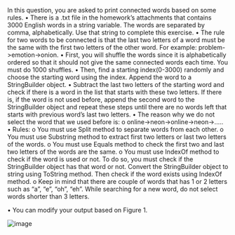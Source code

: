 In this question, you are asked to print connected words based on some rules.
• There is a .txt file in the homework’s attachments that contains 3000 English words in a
string variable. The words are separated by comma, alphabetically. Use that string to
complete this exercise.
• The rule for two words to be connected is that the last two letters of a word must be the
same with the first two letters of the other word. For example: problem->emotion->onion.
• First, you will shuffle the words since it is alphabetically ordered so that it should not give
the same connected words each time. You must do 1000 shuffles.
• Then, find a starting index(0-3000) randomly and choose the starting word using the
index. Append the word to a StringBuilder object.
• Subtract the last two letters of the starting word and check if there is a word in the list that
starts with these two letters. If there is, if the word is not used before, append the second
word to the StringBuilder object and repeat these steps until there are no words left that
starts with previous word’s last two letters.
• The reason why we do not select the word that we used before is:
o online->neon->online->neon->.....
• Rules:
o You must use Split method to separate words from each other.
o You must use Substring method to extract first two letters or last two letters of the
words.
o You must use Equals method to check the first two and last two letters of the
words are the same.
o You must use IndexOf method to check if the word is used or not. To do so, you
must check if the StringBuilder object has that word or not. Convert the
StringBuilder object to string using ToString method. Then check if the word
exists using IndexOf method.
o Keep in mind that there are couple of words that has 1 or 2 letters such as “a”, “e”,
“oh”, “eh”. While searching for a new word, do not select words shorter than 3
letters.

• You can modify your output based on Figure 1.

![image](https://github.com/user-attachments/assets/e17525cf-f27a-4541-994b-7943a3189c00)
